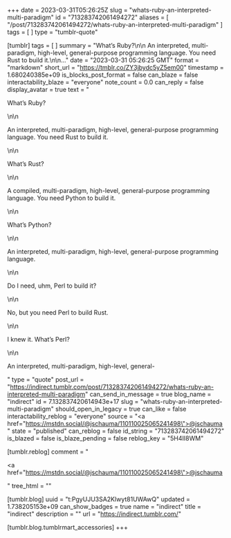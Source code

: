 +++
date = 2023-03-31T05:26:25Z
slug = "whats-ruby-an-interpreted-multi-paradigm"
id = "713283742061494272"
aliases = [ "/post/713283742061494272/whats-ruby-an-interpreted-multi-paradigm" ]
tags = [ ]
type = "tumblr-quote"

[tumblr]
tags = [ ]
summary = "What’s Ruby?\n\n An interpreted, multi-paradigm, high-level, general-purpose programming language. You need Rust to build it.\n\n..."
date = "2023-03-31 05:26:25 GMT"
format = "markdown"
short_url = "https://tmblr.co/ZY3jbydc5yZ5em00"
timestamp = 1.680240385e+09
is_blocks_post_format = false
can_blaze = false
interactability_blaze = "everyone"
note_count = 0.0
can_reply = false
display_avatar = true
text = "<p>What&rsquo;s Ruby?</p>\n\n<p>An interpreted, multi-paradigm, high-level, general-purpose programming language. You need Rust to build it.</p>\n\n<p>What&rsquo;s Rust?</p>\n\n<p>A compiled, multi-paradigm, high-level, general-purpose programming language. You need Python to build it.</p>\n\n<p>What&rsquo;s Python?</p>\n\n<p>An interpreted, multi-paradigm, high-level, general-purpose programming language.</p>\n\n<p>Do I need, uhm, Perl to build it?</p>\n\n<p>No, but you need Perl to build Rust.</p>\n\n<p>I knew it. What&rsquo;s Perl?</p>\n\n<p>An interpreted, multi-paradigm, high-level, general-</p>"
type = "quote"
post_url = "https://indirect.tumblr.com/post/713283742061494272/whats-ruby-an-interpreted-multi-paradigm"
can_send_in_message = true
blog_name = "indirect"
id = 7.132837420614943e+17
slug = "whats-ruby-an-interpreted-multi-paradigm"
should_open_in_legacy = true
can_like = false
interactability_reblog = "everyone"
source = "<a href=\"https://mstdn.social/@jschauma/110110025065241498\">@jschauma</a>"
state = "published"
can_reblog = false
id_string = "713283742061494272"
is_blazed = false
is_blaze_pending = false
reblog_key = "5H4II8WM"

[tumblr.reblog]
comment = "<p><a href=\"https://mstdn.social/@jschauma/110110025065241498\">@jschauma</a></p>"
tree_html = ""

[tumblr.blog]
uuid = "t:PgyUJU3SA2Klwyt81UWAwQ"
updated = 1.738205153e+09
can_show_badges = true
name = "indirect"
title = "indirect"
description = ""
url = "https://indirect.tumblr.com/"

[tumblr.blog.tumblrmart_accessories]
+++
